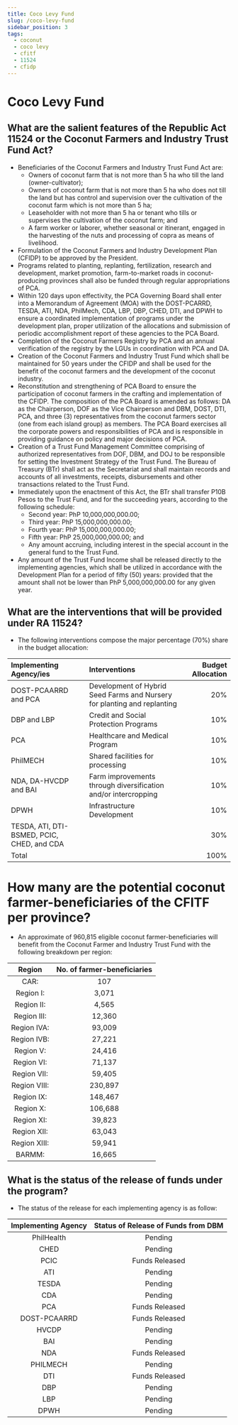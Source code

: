 ```yaml
---
title: Coco Levy Fund
slug: /coco-levy-fund
sidebar_position: 3
tags:
  - coconut
  - coco levy
  - cfitf
  - 11524
  - cfidp
---
```


# Coco Levy Fund

## What are the salient features of the Republic Act 11524 or the Coconut Farmers and Industry Trust Fund Act?
- Beneficiaries of the Coconut Farmers and Industry Trust Fund Act are:
  - Owners of coconut farm that is not more than 5 ha who till the land (owner-cultivator); 
  - Owners of coconut farm that is not more than 5 ha who does not till the land but has control and supervision over the cultivation of the coconut farm which is not more than 5 ha; 
  - Leaseholder with not more than 5 ha or tenant who tills or supervises the cultivation of the coconut farm; and 
  - A farm worker or laborer, whether seasonal or itinerant, engaged in the harvesting of the nuts and processing of copra as means of livelihood.
- Formulation of the Coconut Farmers and Industry Development Plan (CFIDP) to be approved by the President.
- Programs related to planting, replanting, fertilization, research and development, market promotion, farm-to-market roads in coconut-producing provinces shall also be funded through regular appropriations of PCA.
- Within 120 days upon effectivity, the PCA Governing Board shall enter into a Memorandum of Agreement (MOA) with the DOST-PCARRD, TESDA, ATI, NDA, PhilMech, CDA, LBP, DBP, CHED, DTI, and DPWH to ensure a coordinated implementation of programs under the development plan, proper utilization of the allocations and submission of periodic accomplishment report of these agencies to the PCA Board.
- Completion of the Coconut Farmers Registry by PCA and an annual verification of the registry by the LGUs in coordination with PCA and DA.
- Creation of the Coconut Farmers and Industry Trust Fund which shall be maintained for 50 years under the CFIDP and shall be used for the benefit of the coconut farmers and the development of the coconut industry.
- Reconstitution and strengthening of PCA Board to ensure the participation of coconut farmers in the crafting and implementation of the CFIDP. The composition of the PCA Board is amended as follows: DA as the Chairperson, DOF as the Vice Chairperson and DBM, DOST, DTI, PCA, and three (3) representatives from the coconut farmers sector (one from each island group) as members. The PCA Board exercises all the corporate powers and responsibilities of PCA and is responsible in providing guidance on policy and major decisions of PCA.
- Creation of a Trust Fund Management Committee comprising of authorized representatives from DOF, DBM, and DOJ to be responsible for setting the Investment Strategy of the Trust Fund. The Bureau of Treasury (BTr) shall act as the Secretariat and shall maintain records and accounts of all investments, receipts, disbursements and other transactions related to the Trust Fund.
- Immediately upon the enactment of this Act, the BTr shall transfer P10B Pesos to the Trust Fund, and for the succeeding years, according to the following schedule:
  - Second year: PhP 10,000,000,000.00;
  - Third year: PhP 15,000,000,000.00;
  - Fourth year: PhP 15,000,000,000.00;
  - Fifth year: PhP 25,000,000,000.00; and 
  - Any amount accruing, including interest in the special account in the general fund to the Trust Fund.
- Any amount of the Trust Fund Income shall be released directly to the implementing agencies, which shall be utilized in accordance with the Development Plan for a period of fifty (50) years: provided that the amount shall not be lower than PhP 5,000,000,000.00 for any given year.

## What are the interventions that will be provided under RA 11524?

- The following interventions compose the major percentage (70%) share in the budget allocation:

| Implementing Agency/ies | Interventions                                   | Budget Allocation     |
|:------------------------|:------------------------------------------------|----------------------:|
| DOST-PCAARRD and PCA    | Development of Hybrid Seed Farms and Nursery for planting and replanting | 20% | 
| DBP and LBP             | Credit and Social Protection Programs           | 10% |
| PCA                     | Healthcare and Medical Program                  | 10% | 
| PhilMECH                | Shared facilities for processing                | 10% |
| NDA, DA-HVCDP and BAI   | Farm improvements through diversification and/or intercropping | 10% | 
| DPWH                    | Infrastructure Development                      | 10% |
| TESDA, ATI, DTI-BSMED, PCIC, CHED, and CDA |                              | 30% |
| Total                   |                                                 | 100% |

# How many are the potential coconut farmer-beneficiaries of the CFITF per province?

- An approximate of 960,815 eligible coconut farmer-beneficiaries will benefit from the Coconut Farmer and Industry Trust Fund with the following breakdown per region:

| Region      | No. of farmer-beneficiaries   |
|:-----------:|:-----------------------------:|
| CAR:        | 107		                      |				
| Region I:   | 3,071	                      |				
| Region II:  | 4,565	                      |				
| Region III: | 12,360	                      |			
| Region IVA: | 93,009	                      |			
| Region IVB: | 27,221	                      |			
| Region V:   | 24,416                        |
| Region VI:  | 71,137                        |
| Region VII: | 59,405                        |
| Region VIII:| 230,897                       | 
| Region IX:  | 148,467                       |
| Region X:   | 106,688                       |
| Region XI:  | 39,823                        |
| Region XII: | 63,043                        |
| Region XIII:| 59,941                        |
| BARMM:      | 16,665                        |

## What is the status of the release of funds under the program?

- The status of the release for each implementing agency is as follow:

| Implementing Agency | Status of Release of Funds from DBM |
|:-------------------:|:-----------------------------------:|
| PhilHealth          | Pending
| CHED                | Pending
| PCIC                | Funds Released
| ATI                 | Pending
| TESDA               | Pending
| CDA                 | Pending
| PCA                 | Funds Released
| DOST-PCAARRD        | Funds Released 
| HVCDP               | Pending
| BAI                 | Pending
| NDA                 | Funds Released
| PHILMECH            | Pending
| DTI                 | Funds Released
| DBP                 | Pending
| LBP                 | Pending
| DPWH                | Pending



